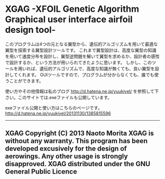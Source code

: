 ﻿
XGAG  -XFOIL Genetic Algorithm Graphical user interface airfoil design tool-
===========

このプログラムは4つの元となる翼型から、遺伝的アルゴリズムを用いて最適な翼型を探索する翼型設計ツールです。
これまで翼型設計は、高度な翼型の知識を用いて速度分布を設計し、翼型逆問題を解いて翼型を求めるか、設計者の感性で設計するか、という方法が用いられてきたように思います。
しかし、このツールを用いれば、遺伝的アルゴリズムで、高度な知識が無くても、良い翼型を設計してくれます。
GUIツールですので、プログラムが分からなくても、誰でも使うことができます。

使い方やその他情報は私のブログ
http://d.hatena.ne.jp/yuukivel/
を参照して下さい。このサイトでは.exeファイルも公開しています。

exeファイル公開と使い方はこちらのページです。
http://d.hatena.ne.jp/yuukivel/20131130/1385815596

---
XGAG
Copyright (C) 2013 Naoto Morita
XGAG is without any warranty. This program has been developed excusively for the design of aerowings.
Any other usage is strongly disapproved.
XGAG distributed under the GNU General Public Licence
---